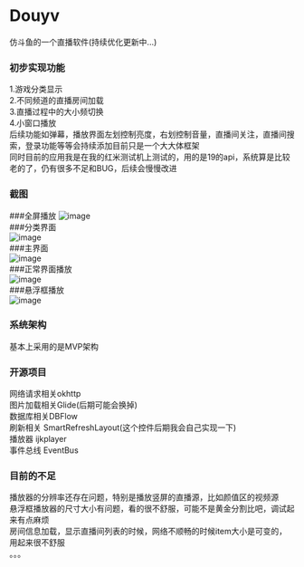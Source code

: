# Douyv
仿斗鱼的一个直播软件(持续优化更新中...)  
### 初步实现功能  
1.游戏分类显示  
2.不同频道的直播房间加载  
3.直播过程中的大小频切换  
4.小窗口播放  
后续功能如弹幕，播放界面左划控制亮度，右划控制音量，直播间关注，直播间搜索，登录功能等等会持续添加目前只是一个大大体框架  
同时目前的应用我是在我的红米测试机上测试的，用的是19的api，系统算是比较老的了，仍有很多不足和BUG，后续会慢慢改进  

### 截图  
###全屏播放
![image](https://github.com/zhoutianjie/Douyv/blob/master/Douyv/ScreenShorts/play_fullscreen.png)  
###分类界面  
![image](https://github.com/zhoutianjie/Douyv/blob/master/Douyv/ScreenShorts/classify.png)  
###主界面  
![image](https://github.com/zhoutianjie/Douyv/blob/master/Douyv/ScreenShorts/home.png)  
###正常界面播放  
![image](https://github.com/zhoutianjie/Douyv/blob/master/Douyv/ScreenShorts/play_small.png)  
###悬浮框播放  
![image](https://github.com/zhoutianjie/Douyv/blob/master/Douyv/ScreenShorts/play_window.png)

### 系统架构  
基本上采用的是MVP架构

### 开源项目
网络请求相关okhttp  
图片加载相关Glide(后期可能会换掉)  
数据库相关DBFlow  
刷新相关 SmartRefreshLayout(这个控件后期我会自己实现一下)  
播放器 ijkplayer  
事件总线 EventBus  

### 目前的不足  
播放器的分辨率还存在问题，特别是播放竖屏的直播源，比如颜值区的视频源  
悬浮框播放器的尺寸大小有问题，看的很不舒服，可能不是黄金分割比吧，调试起来有点麻烦  
房间信息加载，显示直播间列表的时候，网络不顺畅的时候item大小是可变的，用起来很不舒服  
。。。


